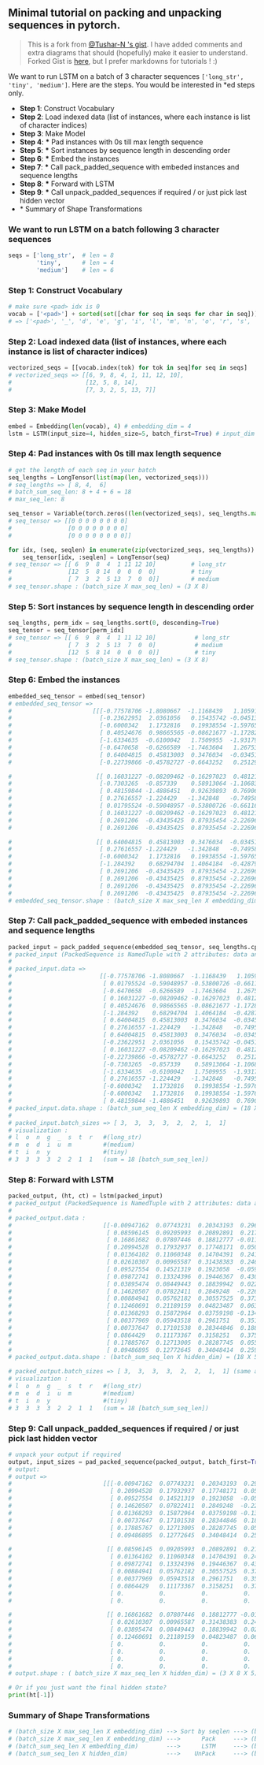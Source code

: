## Minimal tutorial on packing and unpacking sequences in pytorch.

> This is a fork from [@Tushar-N 's gist](https://gist.github.com/Tushar-N/dfca335e370a2bc3bc79876e6270099e). I have added comments and extra diagrams that should (hopefully) make it easier to understand. Forked Gist is [here](https://gist.github.com/HarshTrivedi/f4e7293e941b17d19058f6fb90ab0fec), but I prefer markdowns for tutorials ! :)

We want to run LSTM on a batch of 3 character sequences `['long_str', 'tiny', 'medium']`. Here are the steps. You would be interested in *ed steps only.
-    **Step 1**: Construct Vocabulary
-    **Step 2**: Load indexed data (list of instances, where each instance is list of character indices)
-    **Step 3**: Make Model
-    **Step 4**: **\*** Pad instances with 0s till max length sequence
-    **Step 5**: **\*** Sort instances by sequence length in descending order
-    **Step 6**: **\*** Embed the instances
-    **Step 7**: **\*** Call pack_padded_sequence with embeded instances and sequence lengths
-    **Step 8**: **\*** Forward with LSTM
-    **Step 9**: **\*** Call unpack_padded_sequences if required / or just pick last hidden vector
-    \* Summary of Shape Transformations

### We want to run LSTM on a batch following 3 character sequences

```python
seqs = ['long_str',  # len = 8
        'tiny',      # len = 4
        'medium']    # len = 6

```

### Step 1: Construct Vocabulary
```python
# make sure <pad> idx is 0
vocab = ['<pad>'] + sorted(set([char for seq in seqs for char in seq]))
# => ['<pad>', '_', 'd', 'e', 'g', 'i', 'l', 'm', 'n', 'o', 'r', 's', 't', 'u', 'y']
```

### Step 2: Load indexed data (list of instances, where each instance is list of character indices)
```python
vectorized_seqs = [[vocab.index(tok) for tok in seq]for seq in seqs]
# vectorized_seqs => [[6, 9, 8, 4, 1, 11, 12, 10],
#                     [12, 5, 8, 14],
#                     [7, 3, 2, 5, 13, 7]]
```

### Step 3: Make Model
```python
embed = Embedding(len(vocab), 4) # embedding_dim = 4
lstm = LSTM(input_size=4, hidden_size=5, batch_first=True) # input_dim = 4, hidden_dim = 5
```


### Step 4: Pad instances with 0s till max length sequence
```python
# get the length of each seq in your batch
seq_lengths = LongTensor(list(map(len, vectorized_seqs)))
# seq_lengths => [ 8, 4,  6]
# batch_sum_seq_len: 8 + 4 + 6 = 18
# max_seq_len: 8

seq_tensor = Variable(torch.zeros((len(vectorized_seqs), seq_lengths.max()))).long()
# seq_tensor => [[0 0 0 0 0 0 0 0]
#                [0 0 0 0 0 0 0 0]
#                [0 0 0 0 0 0 0 0]]

for idx, (seq, seqlen) in enumerate(zip(vectorized_seqs, seq_lengths)):
    seq_tensor[idx, :seqlen] = LongTensor(seq)
# seq_tensor => [[ 6  9  8  4  1 11 12 10]          # long_str
#                [12  5  8 14  0  0  0  0]          # tiny
#                [ 7  3  2  5 13  7  0  0]]         # medium
# seq_tensor.shape : (batch_size X max_seq_len) = (3 X 8)
```

### Step 5: Sort instances by sequence length in descending order
```python
seq_lengths, perm_idx = seq_lengths.sort(0, descending=True)
seq_tensor = seq_tensor[perm_idx]
# seq_tensor => [[ 6  9  8  4  1 11 12 10]           # long_str
#                [ 7  3  2  5 13  7  0  0]           # medium
#                [12  5  8 14  0  0  0  0]]          # tiny
# seq_tensor.shape : (batch_size X max_seq_len) = (3 X 8)
```

### Step 6: Embed the instances
```python
embedded_seq_tensor = embed(seq_tensor)
# embedded_seq_tensor =>
#                       [[[-0.77578706 -1.8080667  -1.1168439   1.1059115 ]     l
#                         [-0.23622951  2.0361056   0.15435742 -0.04513785]     o
#                         [-0.6000342   1.1732816   0.19938554 -1.5976517 ]     n
#                         [ 0.40524676  0.98665565 -0.08621677 -1.1728264 ]     g
#                         [-1.6334635  -0.6100042   1.7509955  -1.931793  ]     _
#                         [-0.6470658  -0.6266589  -1.7463604   1.2675372 ]     s
#                         [ 0.64004815  0.45813003  0.3476034  -0.03451729]     t
#                         [-0.22739866 -0.45782727 -0.6643252   0.25129375]]    r

#                        [[ 0.16031227 -0.08209462 -0.16297023  0.48121014]     m
#                         [-0.7303265  -0.857339    0.58913064 -1.1068314 ]     e
#                         [ 0.48159844 -1.4886451   0.92639893  0.76906884]     d
#                         [ 0.27616557 -1.224429   -1.342848   -0.7495876 ]     i
#                         [ 0.01795524 -0.59048957 -0.53800726 -0.6611691 ]     u
#                         [ 0.16031227 -0.08209462 -0.16297023  0.48121014]     m
#                         [ 0.2691206  -0.43435425  0.87935454 -2.2269666 ]     <pad>
#                         [ 0.2691206  -0.43435425  0.87935454 -2.2269666 ]]    <pad>

#                        [[ 0.64004815  0.45813003  0.3476034  -0.03451729]     t
#                         [ 0.27616557 -1.224429   -1.342848   -0.7495876 ]     i
#                         [-0.6000342   1.1732816   0.19938554 -1.5976517 ]     n
#                         [-1.284392    0.68294704  1.4064184  -0.42879772]     y
#                         [ 0.2691206  -0.43435425  0.87935454 -2.2269666 ]     <pad>
#                         [ 0.2691206  -0.43435425  0.87935454 -2.2269666 ]     <pad>
#                         [ 0.2691206  -0.43435425  0.87935454 -2.2269666 ]     <pad>
#                         [ 0.2691206  -0.43435425  0.87935454 -2.2269666 ]]]   <pad>
# embedded_seq_tensor.shape : (batch_size X max_seq_len X embedding_dim) = (3 X 8 X 4)

```

### Step 7: Call pack_padded_sequence with embeded instances and sequence lengths
```python
packed_input = pack_padded_sequence(embedded_seq_tensor, seq_lengths.cpu().numpy(), batch_first=True)
# packed_input (PackedSequence is NamedTuple with 2 attributes: data and batch_sizes
#
# packed_input.data =>
#                         [[-0.77578706 -1.8080667  -1.1168439   1.1059115 ]     l
#                          [ 0.01795524 -0.59048957 -0.53800726 -0.6611691 ]     m
#                          [-0.6470658  -0.6266589  -1.7463604   1.2675372 ]     t
#                          [ 0.16031227 -0.08209462 -0.16297023  0.48121014]     o
#                          [ 0.40524676  0.98665565 -0.08621677 -1.1728264 ]     e
#                          [-1.284392    0.68294704  1.4064184  -0.42879772]     i
#                          [ 0.64004815  0.45813003  0.3476034  -0.03451729]     n
#                          [ 0.27616557 -1.224429   -1.342848   -0.7495876 ]     d
#                          [ 0.64004815  0.45813003  0.3476034  -0.03451729]     n
#                          [-0.23622951  2.0361056   0.15435742 -0.04513785]     g
#                          [ 0.16031227 -0.08209462 -0.16297023  0.48121014]     i
#                          [-0.22739866 -0.45782727 -0.6643252   0.25129375]]    y
#                          [-0.7303265  -0.857339    0.58913064 -1.1068314 ]     _
#                          [-1.6334635  -0.6100042   1.7509955  -1.931793  ]     u
#                          [ 0.27616557 -1.224429   -1.342848   -0.7495876 ]     s
#                          [-0.6000342   1.1732816   0.19938554 -1.5976517 ]     m
#                          [-0.6000342   1.1732816   0.19938554 -1.5976517 ]     t
#                          [ 0.48159844 -1.4886451   0.92639893  0.76906884]     r
# packed_input.data.shape : (batch_sum_seq_len X embedding_dim) = (18 X 4)
#
# packed_input.batch_sizes => [ 3,  3,  3,  3,  2,  2,  1,  1]
# visualization :
# l  o  n  g  _  s  t  r   #(long_str)
# m  e  d  i  u  m         #(medium)
# t  i  n  y               #(tiny)
# 3  3  3  3  2  2  1  1   (sum = 18 [batch_sum_seq_len])
```

### Step 8: Forward with LSTM
```python
packed_output, (ht, ct) = lstm(packed_input)
# packed_output (PackedSequence is NamedTuple with 2 attributes: data and batch_sizes
#
# packed_output.data :
#                          [[-0.00947162  0.07743231  0.20343193  0.29611713  0.07992904]   l
#                           [ 0.08596145  0.09205993  0.20892891  0.21788561  0.00624391]   m
#                           [ 0.16861682  0.07807446  0.18812777 -0.01148055 -0.01091915]   t
#                           [ 0.20994528  0.17932937  0.17748171  0.05025435  0.15717036]   o
#                           [ 0.01364102  0.11060348  0.14704391  0.24145307  0.12879576]   e
#                           [ 0.02610307  0.00965587  0.31438383  0.246354    0.08276576]   i
#                           [ 0.09527554  0.14521319  0.1923058  -0.05925677  0.18633027]   n
#                           [ 0.09872741  0.13324396  0.19446367  0.4307988  -0.05149471]   d
#                           [ 0.03895474  0.08449443  0.18839942  0.02205326  0.23149511]   n
#                           [ 0.14620507  0.07822411  0.2849248  -0.22616537  0.15480657]   g
#                           [ 0.00884941  0.05762182  0.30557525  0.373712    0.08834908]   i
#                           [ 0.12460691  0.21189159  0.04823487  0.06384943  0.28563985]   y
#                           [ 0.01368293  0.15872964  0.03759198 -0.13403234  0.23890573]   _
#                           [ 0.00377969  0.05943518  0.2961751   0.35107893  0.15148178]   u
#                           [ 0.00737647  0.17101538  0.28344846  0.18878219  0.20339936]   s
#                           [ 0.0864429   0.11173367  0.3158251   0.37537992  0.11876849]   m
#                           [ 0.17885767  0.12713005  0.28287745  0.05562563  0.10871304]   t
#                           [ 0.09486895  0.12772645  0.34048414  0.25930756  0.12044918]]  r
# packed_output.data.shape : (batch_sum_seq_len X hidden_dim) = (18 X 5)

# packed_output.batch_sizes => [ 3,  3,  3,  3,  2,  2,  1,  1] (same as packed_input.batch_sizes)
# visualization :
# l  o  n  g  _  s  t  r   #(long_str)
# m  e  d  i  u  m         #(medium)
# t  i  n  y               #(tiny)
# 3  3  3  3  2  2  1  1   (sum = 18 [batch_sum_seq_len])
```

### Step 9: Call unpack_padded_sequences if required / or just pick last hidden vector

```python
# unpack your output if required
output, input_sizes = pad_packed_sequence(packed_output, batch_first=True)
# output:
# output =>
#                          [[[-0.00947162  0.07743231  0.20343193  0.29611713  0.07992904]   l
#                            [ 0.20994528  0.17932937  0.17748171  0.05025435  0.15717036]   o
#                            [ 0.09527554  0.14521319  0.1923058  -0.05925677  0.18633027]   n
#                            [ 0.14620507  0.07822411  0.2849248  -0.22616537  0.15480657]   g
#                            [ 0.01368293  0.15872964  0.03759198 -0.13403234  0.23890573]   _
#                            [ 0.00737647  0.17101538  0.28344846  0.18878219  0.20339936]   s
#                            [ 0.17885767  0.12713005  0.28287745  0.05562563  0.10871304]   t
#                            [ 0.09486895  0.12772645  0.34048414  0.25930756  0.12044918]]  r

#                           [[ 0.08596145  0.09205993  0.20892891  0.21788561  0.00624391]   m
#                            [ 0.01364102  0.11060348  0.14704391  0.24145307  0.12879576]   e
#                            [ 0.09872741  0.13324396  0.19446367  0.4307988  -0.05149471]   d
#                            [ 0.00884941  0.05762182  0.30557525  0.373712    0.08834908]   i
#                            [ 0.00377969  0.05943518  0.2961751   0.35107893  0.15148178]   u
#                            [ 0.0864429   0.11173367  0.3158251   0.37537992  0.11876849]   m
#                            [ 0.          0.          0.          0.          0.        ]   <pad>
#                            [ 0.          0.          0.          0.          0.        ]]  <pad>

#                           [[ 0.16861682  0.07807446  0.18812777 -0.01148055 -0.01091915]   t
#                            [ 0.02610307  0.00965587  0.31438383  0.246354    0.08276576]   i
#                            [ 0.03895474  0.08449443  0.18839942  0.02205326  0.23149511]   n
#                            [ 0.12460691  0.21189159  0.04823487  0.06384943  0.28563985]   y
#                            [ 0.          0.          0.          0.          0.        ]   <pad>
#                            [ 0.          0.          0.          0.          0.        ]   <pad>
#                            [ 0.          0.          0.          0.          0.        ]   <pad>
#                            [ 0.          0.          0.          0.          0.        ]]] <pad>
# output.shape : ( batch_size X max_seq_len X hidden_dim) = (3 X 8 X 5)

# Or if you just want the final hidden state?
print(ht[-1])
```


### Summary of Shape Transformations

```python
# (batch_size X max_seq_len X embedding_dim) --> Sort by seqlen ---> (batch_size X max_seq_len X embedding_dim)
# (batch_size X max_seq_len X embedding_dim) --->      Pack     ---> (batch_sum_seq_len X embedding_dim)
# (batch_sum_seq_len X embedding_dim)        --->      LSTM     ---> (batch_sum_seq_len X hidden_dim)
# (batch_sum_seq_len X hidden_dim)           --->    UnPack     ---> (batch_size X max_seq_len X hidden_dim)
```
